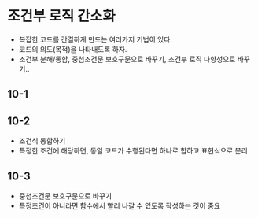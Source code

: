 # 조건부 로직 간소화
- 복잡한 코드를 간결하게 만드는 여러가지 기법이 있다.
- 코드의 의도(목적)을 나타내도록 하자.
- 조건부 분해/통합, 중첩조건문 보호구문으로 바꾸기, 조건부 로직 다향성으로 바꾸기..

## 10-1
## 10-2
- 조건식 통합하기
- 특정한 조건에 해당하면, 동일 코드가 수행된다면 하나로 합하고 표현식으로 분리

## 10-3
- 중첩조건문 보호구문으로 바꾸기
- 특정조건이 아니라면 함수에서 빨리 나갈 수 있도록 작성하는 것이 중요